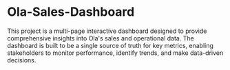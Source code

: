 # Ola-Sales-Dashboard
This project is a multi-page interactive dashboard designed to provide comprehensive insights into Ola's sales and operational data. The dashboard is built to be a single source of truth for key metrics, enabling stakeholders to monitor performance, identify trends, and make data-driven decisions.
